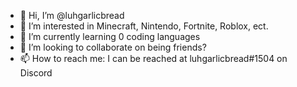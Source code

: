 - 👋 Hi, I’m @luhgarlicbread
- 👀 I’m interested in Minecraft, Nintendo, Fortnite, Roblox, ect.
- 🌱 I’m currently learning 0 coding languages
- 💞️ I’m looking to collaborate on being friends?
- 📫 How to reach me: I can be reached at luhgarlicbread#1504 on Discord

<!---
TheEthanAlexander/TheEthanAlexander is a ✨ special ✨ repository because its `README.md` (this file) appears on your GitHub profile.
You can click the Preview link to take a look at your changes.
--->
